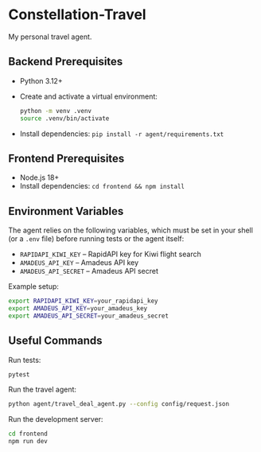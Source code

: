 # Constellation-Travel

My personal travel agent.

## Backend Prerequisites

- Python 3.12+
- Create and activate a virtual environment:

  ```bash
  python -m venv .venv
  source .venv/bin/activate
  ```

- Install dependencies: `pip install -r agent/requirements.txt`

## Frontend Prerequisites

- Node.js 18+
- Install dependencies: `cd frontend && npm install`

## Environment Variables

The agent relies on the following variables, which must be set in your
shell (or a `.env` file) before running tests or the agent itself:

- `RAPIDAPI_KIWI_KEY` – RapidAPI key for Kiwi flight search
- `AMADEUS_API_KEY` – Amadeus API key
- `AMADEUS_API_SECRET` – Amadeus API secret

Example setup:

```bash
export RAPIDAPI_KIWI_KEY=your_rapidapi_key
export AMADEUS_API_KEY=your_amadeus_key
export AMADEUS_API_SECRET=your_amadeus_secret
```

## Useful Commands

Run tests:

```bash
pytest
```

Run the travel agent:

```bash
python agent/travel_deal_agent.py --config config/request.json
```

Run the development server:

```bash
cd frontend
npm run dev
```
